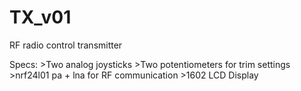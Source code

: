 # TX_v01
RF radio control transmitter 

Specs:
    >Two analog joysticks
    >Two potentiometers for trim settings
    >nrf24l01 pa + lna for RF communication
    >1602 LCD Display
